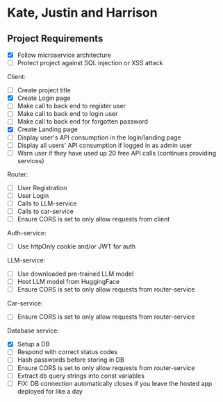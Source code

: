 # Kate, Justin and Harrison

## Project Requirements

- [X] Follow microservice architecture
- [ ] Protect project against SQL injection or XSS attack

Client:
- [ ] Create project title
- [X] Create Login page
- [ ] Make call to back end to register user
- [ ] Make call to back end to login user
- [ ] Make call to back end for forgotten password
- [X] Create Landing page
- [ ] Display user's API consumption in the login/landing page
- [ ] Display all users' API consumption if logged in as admin user
- [ ] Warn user if they have used up 20 free API calls (continues providing services)

Router:
- [ ] User Registration
- [ ] User Login
- [ ] Calls to LLM-service
- [ ] Calls to car-service
- [ ] Ensure CORS is set to only allow requests from client

Auth-service:
- [ ] Use httpOnly cookie and/or JWT for auth

LLM-service:
- [ ] Use downloaded pre-trained LLM model
- [ ] Host LLM model from HuggingFace
- [ ] Ensure CORS is set to only allow requests from router-service

Car-service:
- [ ] Ensure CORS is set to only allow requests from router-service

Database service:
- [X] Setup a DB
- [ ] Respond with correct status codes
- [ ] Hash passwords before storing in DB
- [ ] Ensure CORS is set to only allow requests from router-service
- [ ] Extract db query strings into const variables
- [ ] FIX: DB connection automatically closes if you leave the hosted app deployed for like a day